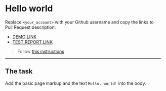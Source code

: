 # Hello world
Replace `<your_account>` with your Github username and copy the links to Pull Request description:
- [DEMO LINK](https://MoN0mah.github.io/layout_hello-world/)
- [TEST REPORT LINK](https://MoN0mah.github.io/layout_hello-world/report/html_report/)

> Follow [this instructions](https://mate-academy.github.io/layout_task-guideline/#how-to-solve-the-layout-tasks-on-github)
___

## The task 
Add the basic page markup and the text `Hello, world!` into the body.
